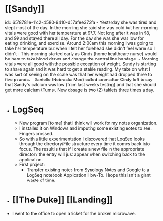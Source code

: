 # [[Sandy]]
id:: 65f8781e-11c2-4580-9410-d57afee373fa
	- Yesterday she was tired and slept most of the day.  In the morning she said she was cold but her morning vitals were good with her temperature at 97.7.  Not long after it was in 98, and 99 and stayed there all day.  For the day she was she was low for eating, drinking, and exercise.  Around 2:00am this morning I was going to take her temperature but when I felt her forehead she didn't feel warm so I didn't
	- This morning started early as Cindy (home healthcare nurse) would be here to take blood draws and change the central line bandage.
	- Morning vitals were all good with the possible exception of weight.  Sandy is starting to shake again and it was hard to get a stable reading.  My take on what I was sort of seeing on the scale was that her weight had dropped three to five pounds.
	- Danielle (Nebraska Med) called soon after Cindy left to say that Sandy's calcium was low (from last weeks testing) and that she should get more calcium (Tums).  New dosage is two (2) tablets three times a day.
- # LogSeq
	- New program [to me] that I think will work for my notes organization.
	- I installed it on Windows and imputing some existing notes to see.  Fingers crossed.
	- So with a little experimentation I discovered that LogSeq looks through the directory/File structure every time it comes back into focus.  The result is that if I create a new file in the appropriate directory the entry will just appear when switching back to the application.
	- First project:
		- Transfer existing notes  from Synology Notes and Google to a LogSeq notebook  Application How-To.  I hope this isn't a giant waste of time.
- # [[The Duke]] [[Landing]]
- I went to the office to open a ticket for the broken microwave.
